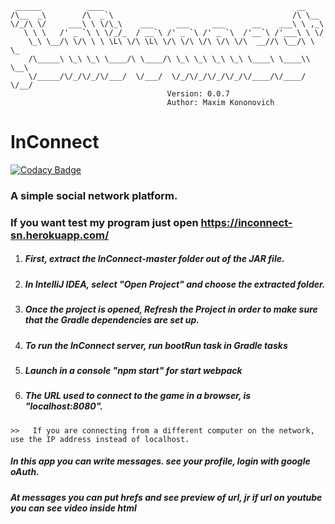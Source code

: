      ______          ____                                           __      
    /\__  _\        /\  _`\                                        /\ \__   
    \/_/\ \/     ___\ \ \/\_\    ___     ___     ___      __    ___\ \ ,_\  
       \ \ \   /' _ `\ \ \/_/_  / __`\ /' _ `\ /' _ `\  /'__`\ /'___\ \ \/  
        \_\ \__/\ \/\ \ \ \L\ \/\ \L\ \/\ \/\ \/\ \/\ \/\  __//\ \__/\ \ \_ 
        /\_____\ \_\ \_\ \____/\ \____/\ \_\ \_\ \_\ \_\ \____\ \____\\ \__\
        \/_____/\/_/\/_/\/___/  \/___/  \/_/\/_/\/_/\/_/\/____/\/____/ \/__/
        	                           Version: 0.0.7
        	                           Author: Maxim Kononovich
# InConnect

[![Codacy Badge](https://api.codacy.com/project/badge/Grade/b83e52a5ea99467a9a1b60fbd4581e88)](https://app.codacy.com/gh/moonkracker/InConnect?utm_source=github.com&utm_medium=referral&utm_content=moonkracker/InConnect&utm_campaign=Badge_Grade_Settings)

### A simple social network platform.

### If you want test my program just open https://inconnect-sn.herokuapp.com/

1. ##### First, extract the InConnect-master folder out of the JAR file.
2. ##### In IntelliJ IDEA, select "Open Project" and choose the extracted folder.
3. ##### Once the project is opened, Refresh the Project in order to make sure that the Gradle dependencies are set up.
4. ##### To run the InConnect server, run bootRun task in Gradle tasks
5. ##### Launch in a console "npm  start" for start webpack
6. ##### The URL used to connect to the game in a browser, is "localhost:8080".
`>>   If you are connecting from a different computer on the network, use the IP address instead of localhost.`

##### In this app you can write messages. see your profile, login with google oAuth.
##### At messages you can put hrefs and see preview of url, jr if url on youtube you can see video inside html
